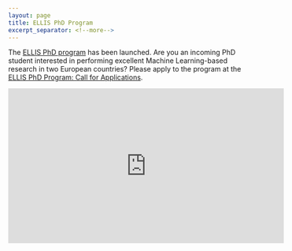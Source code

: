 ```yaml
---
layout: page
title: ELLIS PhD Program
excerpt_separator: <!--more-->
---
```


The [ELLIS PhD program](https://www.youtube.com/watch?v=oQKoiy1qWH0) has been launched. Are you an incoming PhD student interested in performing excellent Machine Learning-based research in two European countries? Please apply to the program at the [ELLIS PhD Program: Call for Applications](https://ellis.eu/news/ellis-phd-program-call-for-applications). 

<!--more-->

<iframe width="560" height="315" src="https://www.youtube-nocookie.com/embed/oQKoiy1qWH0" frameborder="0" allow="accelerometer; autoplay; clipboard-write; encrypted-media; gyroscope; picture-in-picture" allowfullscreen></iframe>
